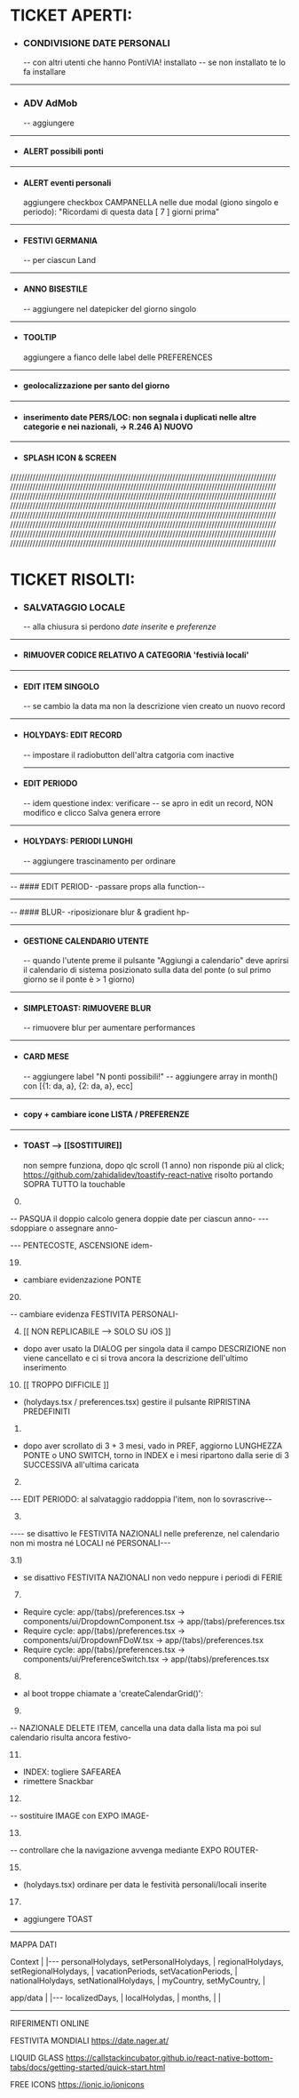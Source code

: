 # TICKET APERTI:


- ### CONDIVISIONE DATE PERSONALI
  -- con altri utenti che hanno PontiVIA! installato
  -- se non installato te lo fa installare

---

- ### ADV AdMob
  -- aggiungere

---

- #### ALERT possibili ponti

---

- #### ALERT eventi personali
  aggiungere checkbox CAMPANELLA nelle due modal (giono singolo e periodo):
  "Ricordami di questa data [ 7 ] giorni prima"

---

- #### FESTIVI GERMANIA 
  -- per ciascun Land

---

- #### ANNO BISESTILE
  -- aggiungere nel datepicker del giorno singolo

---

- #### TOOLTIP
  aggiungere a fianco delle label delle PREFERENCES

---

- #### geolocalizzazione per santo del giorno

---

- #### inserimento date PERS/LOC: non segnala i duplicati nelle altre categorie e nei nazionali, -> R.246 A) NUOVO

--- 
 
- #### SPLASH ICON & SCREEN



///////////////////////////////////////////////////////////////////////////////////////////////
///////////////////////////////////////////////////////////////////////////////////////////////
///////////////////////////////////////////////////////////////////////////////////////////////
///////////////////////////////////////////////////////////////////////////////////////////////
///////////////////////////////////////////////////////////////////////////////////////////////
///////////////////////////////////////////////////////////////////////////////////////////////
///////////////////////////////////////////////////////////////////////////////////////////////
///////////////////////////////////////////////////////////////////////////////////////////////


# TICKET RISOLTI:


- ### SALVATAGGIO LOCALE
  -- alla chiusura si perdono *date inserite* e *preferenze*

---

- #### RIMUOVER CODICE RELATIVO A CATEGORIA 'festivià locali'

---


- #### EDIT ITEM SINGOLO
  -- se cambio la data ma non la descrizione vien creato un nuovo record

---

- #### HOLYDAYS: EDIT RECORD
  -- impostare il radiobutton dell'altra catgoria com inactive

  ---


- #### EDIT PERIODO
  -- idem questione index: verificare
  -- se apro in edit un record, NON modifico e clicco Salva genera errore

---

- #### HOLYDAYS: PERIODI LUNGHI
  -- aggiungere trascinamento per ordinare

---

-- #### EDIT PERIOD-
  -passare props alla function--

---

-- #### BLUR-
  -riposizionare blur & gradient hp-

---


- #### GESTIONE CALENDARIO UTENTE
  -- quando l'utente preme il pulsante "Aggiungi a calendario" deve aprirsi il calendario di sistema posizionato sulla data del ponte (o sul primo giorno se il ponte è > 1 giorno) 

---

- #### SIMPLETOAST: RIMUOVERE BLUR
  -- rimuovere blur per aumentare performances

---

- #### CARD MESE
  -- aggiungere label "N ponti possibili!"
    -- aggiungere array in month() con [{1: da, a}, {2: da, a}, ecc]

---

- #### copy + cambiare icone LISTA / PREFERENZE

---


- #### TOAST --> [[SOSTITUIRE]]
  non sempre funziona, dopo qlc scroll (1 anno) non risponde più al click;
  https://github.com/zahidalidev/toastify-react-native
  risolto portando SOPRA TUTTO la touchable

00) 
-- PASQUA il doppio calcolo genera doppie date per ciascun anno-
    --- sdoppiare o assegnare anno-

--- PENTECOSTE, ASCENSIONE idem-



19)
- cambiare evidenzazione PONTE

20)
-- cambiare evidenza FESTIVITA PERSONALI-








4) [[ NON REPLICABILE --> SOLO SU iOS  ]]
- dopo aver usato la DIALOG per singola data il campo DESCRIZIONE non viene cancellato e ci si trova ancora la descrizione dell'ultimo inserimento

10) [[ TROPPO DIFFICILE ]]
- (holydays.tsx / preferences.tsx) gestire il pulsante RIPRISTINA PREDEFINITI

1)
- dopo aver scrollato di 3 + 3 mesi, vado in PREF, aggiorno LUNGHEZZA PONTE  o UNO SWITCH, torno in INDEX e i mesi ripartono dalla serie di 3 SUCCESSIVA all'ultima caricata

2)
--- EDIT PERIODO: al salvataggio raddoppia l'item, non lo sovrascrive--

3)
---- se disattivo le FESTIVITA NAZIONALI nelle preferenze, nel calendario non mi mostra né LOCALI né PERSONALI---

3.1)
- se disattivo FESTIVITA NAZIONALI non vedo neppure i periodi di FERIE

7)
- Require cycle: app/(tabs)/preferences.tsx -> components/ui/DropdownComponent.tsx -> app/(tabs)/preferences.tsx
- Require cycle: app/(tabs)/preferences.tsx -> components/ui/DropdownFDoW.tsx -> app/(tabs)/preferences.tsx
- Require cycle: app/(tabs)/preferences.tsx -> components/ui/PreferenceSwitch.tsx -> app/(tabs)/preferences.tsx

8)
- al boot troppe chiamate a 'createCalendarGrid()':

9) 
-- NAZIONALE DELETE ITEM, cancella una data dalla lista ma poi sul calendario risulta ancora festivo-

11)
- INDEX: togliere SAFEAREA
- rimettere Snackbar

12) 
-- sostituire IMAGE con EXPO IMAGE-

13) 
-- controllare che la navigazione avvenga mediante EXPO ROUTER-

15)
- (holydays.tsx) ordinare per data le festività personali/locali inserite


17)
- aggiungere TOAST








----------------------------------------------------------------------------------------

MAPPA DATI

Context
    |
    |--- personalHolydays, setPersonalHolydays,
    |    regionalHolydays, setRegionalHolydays,
    |    vacationPeriods, setVacationPeriods,
    |    nationalHolydays, setNationalHolydays,
    |    myCountry, setMyCountry,
    |


app/data
    |
    |--- localizedDays,
    |    localHolydas,
    |    months,
    |
    |   

------------------------------------------------------------------------------------------

RIFERIMENTI ONLINE


FESTIVITA MONDIALI
https://date.nager.at/

LIQUID GLASS
https://callstackincubator.github.io/react-native-bottom-tabs/docs/getting-started/quick-start.html

FREE ICONS
https://ionic.io/ionicons



